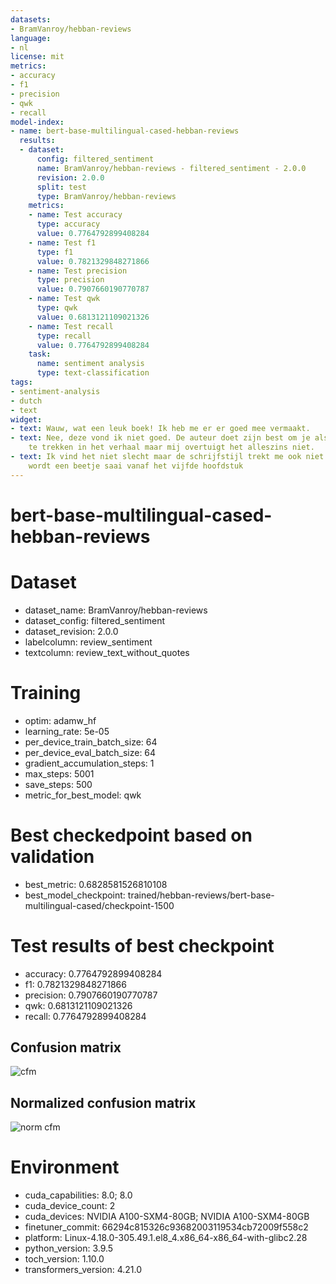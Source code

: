 ```yaml
---
datasets:
- BramVanroy/hebban-reviews
language:
- nl
license: mit
metrics:
- accuracy
- f1
- precision
- qwk
- recall
model-index:
- name: bert-base-multilingual-cased-hebban-reviews
  results:
  - dataset:
      config: filtered_sentiment
      name: BramVanroy/hebban-reviews - filtered_sentiment - 2.0.0
      revision: 2.0.0
      split: test
      type: BramVanroy/hebban-reviews
    metrics:
    - name: Test accuracy
      type: accuracy
      value: 0.7764792899408284
    - name: Test f1
      type: f1
      value: 0.7821329848271866
    - name: Test precision
      type: precision
      value: 0.7907660190770787
    - name: Test qwk
      type: qwk
      value: 0.6813121109021326
    - name: Test recall
      type: recall
      value: 0.7764792899408284
    task:
      name: sentiment analysis
      type: text-classification
tags:
- sentiment-analysis
- dutch
- text
widget:
- text: Wauw, wat een leuk boek! Ik heb me er er goed mee vermaakt.
- text: Nee, deze vond ik niet goed. De auteur doet zijn best om je als lezer mee
    te trekken in het verhaal maar mij overtuigt het alleszins niet.
- text: Ik vind het niet slecht maar de schrijfstijl trekt me ook niet echt aan. Het
    wordt een beetje saai vanaf het vijfde hoofdstuk
---
```


# bert-base-multilingual-cased-hebban-reviews

# Dataset
- dataset_name: BramVanroy/hebban-reviews
- dataset_config: filtered_sentiment
- dataset_revision: 2.0.0
- labelcolumn: review_sentiment
- textcolumn: review_text_without_quotes

# Training
- optim: adamw_hf
- learning_rate: 5e-05
- per_device_train_batch_size: 64
- per_device_eval_batch_size: 64
- gradient_accumulation_steps: 1
- max_steps: 5001
- save_steps: 500
- metric_for_best_model: qwk

# Best checkedpoint based on validation
- best_metric: 0.6828581526810108
- best_model_checkpoint: trained/hebban-reviews/bert-base-multilingual-cased/checkpoint-1500

# Test results of best checkpoint
- accuracy: 0.7764792899408284
- f1: 0.7821329848271866
- precision: 0.7907660190770787
- qwk: 0.6813121109021326
- recall: 0.7764792899408284

## Confusion matrix

![cfm](fig/test_confusion_matrix.png)

## Normalized confusion matrix

![norm cfm](fig/test_confusion_matrix_norm.png)

# Environment
- cuda_capabilities: 8.0; 8.0
- cuda_device_count: 2
- cuda_devices: NVIDIA A100-SXM4-80GB; NVIDIA A100-SXM4-80GB
- finetuner_commit: 66294c815326c93682003119534cb72009f558c2
- platform: Linux-4.18.0-305.49.1.el8_4.x86_64-x86_64-with-glibc2.28
- python_version: 3.9.5
- toch_version: 1.10.0
- transformers_version: 4.21.0

